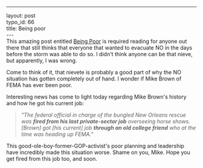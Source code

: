 ------------------------------------------------------------------------

layout: post\
typo\_id: 66\
title: Being poor\
---\
This amazing post entitled [Being
Poor](http://www.scalzi.com/whatever/003704.html) is required reading
for anyone out there that still thinks that everyone that wanted to
evacuate NO in the days before the storm was able to do so. I didn't
think anyone can be that nieve, but apparently, I was wrong.

Come to think of it, that nievete is probably a good part of why the NO
situation has gotten completely out of hand. I wonder if Mike Brown of
FEMA has ever been poor.

Interesting news has come to light today regarding Mike Brown's history
and how he got his current job:

> *"The federal official in charge of the bungled New Orleans rescue was
> **fired from his last private-sector job** overseeing horse shows.
> \[Brown\] got \[his current\] job **through an old college friend**
> who at the time was heading up FEMA."*

This good-ole-boy-former-GOP-activist's poor planning and leadership
have incredibly made this situation worse. Shame on you, Mike. Hope you
get fired from this job too, and soon.
